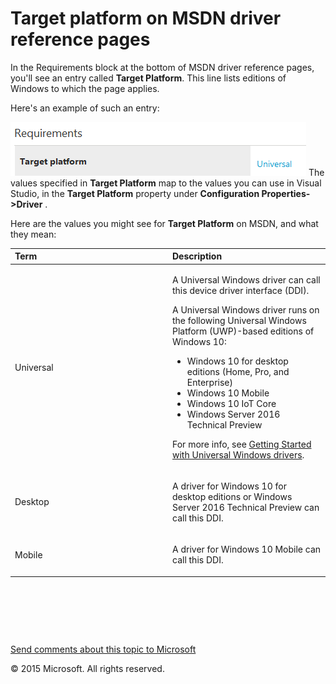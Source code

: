 Target platform on MSDN driver reference pages
===================================================================================================================

In the Requirements block at the bottom of MSDN driver reference pages, you'll see an entry called **Target Platform**. This line lists editions of Windows to which the page applies.

Here's an example of such an entry:

![Target Platform set to universal in Requirements block](images/TargetPlatform.PNG)
The values specified in **Target Platform** map to the values you can use in Visual Studio, in the **Target Platform** property under **Configuration Properties-&gt;Driver** .

Here are the values you might see for **Target Platform** on MSDN, and what they mean:

<table>
<colgroup>
<col width="50%" />
<col width="50%" />
</colgroup>
<thead>
<tr class="header">
<th align="left">Term</th>
<th align="left">Description</th>
</tr>
</thead>
<tbody>
<tr class="odd">
<td align="left"><p><span id="Universal"></span><span id="universal"></span><span id="UNIVERSAL"></span>Universal</p></td>
<td align="left"><p>A Universal Windows driver can call this device driver interface (DDI).</p>
<p>A Universal Windows driver runs on the following Universal Windows Platform (UWP)-based editions of Windows 10:</p>
<ul>
<li>Windows 10 for desktop editions (Home, Pro, and Enterprise)</li>
<li>Windows 10 Mobile</li>
<li>Windows 10 IoT Core</li>
<li>Windows Server 2016 Technical Preview</li>
</ul>
<p>For more info, see <a href="getting_started_with_universal_drivers.md">Getting Started with Universal Windows drivers</a>.</p></td>
</tr>
<tr class="even">
<td align="left"><p><span id="Desktop"></span><span id="desktop"></span><span id="DESKTOP"></span>Desktop</p></td>
<td align="left"><p>A driver for Windows 10 for desktop editions or Windows Server 2016 Technical Preview can call this DDI.</p></td>
</tr>
<tr class="odd">
<td align="left"><p><span id="Mobile"></span><span id="mobile"></span><span id="MOBILE"></span>Mobile</p></td>
<td align="left"><p>A driver for Windows 10 Mobile can call this DDI.</p></td>
</tr>
</tbody>
</table>

 

 

 

[Send comments about this topic to Microsoft](mailto:wsddocfb@microsoft.com?subject=Documentation%20feedback%20[VsDriver\vsdriver]:%20Target%20platform%20on%20MSDN%20driver%20reference%20pages%20%20RELEASE:%20(9/30/2015)&body=%0A%0APRIVACY%20STATEMENT%0A%0AWe%20use%20your%20feedback%20to%20improve%20the%20documentation.%20We%20don't%20use%20your%20email%20address%20for%20any%20other%20purpose,%20and%20we'll%20remove%20your%20email%20address%20from%20our%20system%20after%20the%20issue%20that%20you're%20reporting%20is%20fixed.%20While%20we're%20working%20to%20fix%20this%20issue,%20we%20might%20send%20you%20an%20email%20message%20to%20ask%20for%20more%20info.%20Later,%20we%20might%20also%20send%20you%20an%20email%20message%20to%20let%20you%20know%20that%20we've%20addressed%20your%20feedback.%0A%0AFor%20more%20info%20about%20Microsoft's%20privacy%20policy,%20see%20http://privacy.microsoft.com/en-us/default.aspx. "Send comments about this topic to Microsoft")

© 2015 Microsoft. All rights reserved.
